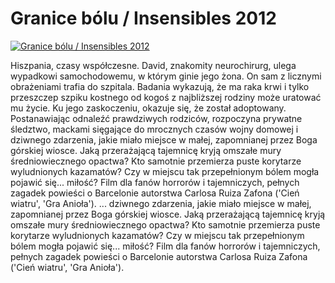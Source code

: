 Granice bólu / Insensibles 2012 
=============
[![Granice bólu / Insensibles 2012 ](http://vidos.pl/images/player.gif)](http://vidos.pl/granice-bolu-insensibles-2012)

 Hiszpania, czasy współczesne. David, znakomity neurochirurg, ulega wypadkowi samochodowemu, w którym ginie jego żona. On sam z licznymi obrażeniami trafia do szpitala. Badania wykazują, że ma raka krwi i tylko przeszczep szpiku kostnego od kogoś z najbliższej rodziny może uratować mu życie. Ku jego zaskoczeniu, okazuje się, że został adoptowany. Postanawiając odnaleźć prawdziwych rodziców, rozpoczyna prywatne śledztwo, mackami sięgające do mrocznych czasów wojny domowej i dziwnego zdarzenia, jakie miało miejsce w małej, zapomnianej przez Boga górskiej wiosce. Jaką przerażającą tajemnicę kryją omszałe mury średniowiecznego opactwa? Kto samotnie przemierza puste korytarze wyludnionych kazamatów? Czy w miejscu tak przepełnionym bólem mogła pojawić się... miłość? Film dla fanów horrorów i tajemniczych, pełnych zagadek powieści o Barcelonie autorstwa Carlosa Ruiza Zafona ('Cień wiatru', 'Gra Anioła').   ... dziwnego zdarzenia, jakie miało miejsce w małej, zapomnianej przez Boga górskiej wiosce. Jaką przerażającą tajemnicę kryją omszałe mury średniowiecznego opactwa? Kto samotnie przemierza puste korytarze wyludnionych kazamatów? Czy w miejscu tak przepełnionym bólem mogła pojawić się... miłość? Film dla fanów horrorów i tajemniczych, pełnych zagadek powieści o Barcelonie autorstwa Carlosa Ruiza Zafona ('Cień wiatru', 'Gra Anioła').
